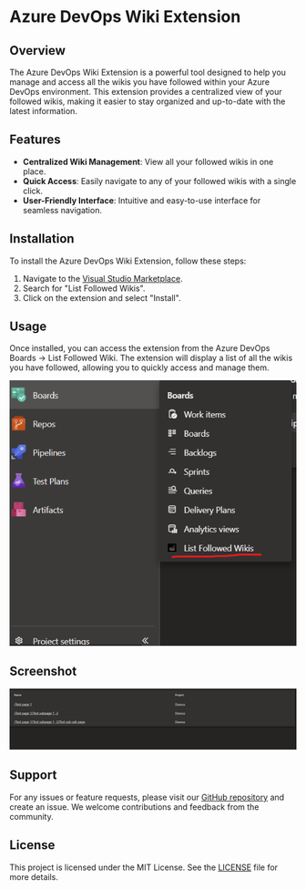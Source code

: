# Azure DevOps Wiki Extension

## Overview

The Azure DevOps Wiki Extension is a powerful tool designed to help you manage and access all the wikis you have followed within your Azure DevOps environment. This extension provides a centralized view of your followed wikis, making it easier to stay organized and up-to-date with the latest information.

## Features

- **Centralized Wiki Management**: View all your followed wikis in one place.
- **Quick Access**: Easily navigate to any of your followed wikis with a single click.
- **User-Friendly Interface**: Intuitive and easy-to-use interface for seamless navigation.

## Installation

To install the Azure DevOps Wiki Extension, follow these steps:

1. Navigate to the [Visual Studio Marketplace](https://marketplace.visualstudio.com/).
2. Search for "List Followed Wikis".
3. Click on the extension and select "Install".

## Usage

Once installed, you can access the extension from the Azure DevOps Boards -> List Followed Wiki. The extension will display a list of all the wikis you have followed, allowing you to quickly access and manage them.

![Extension Placement](static/placement.png)

## Screenshot

![Extension Screenshot](static/screenshot.png)


## Support

For any issues or feature requests, please visit our [GitHub repository](https://github.com/akshaybheda/azure-devops-wiki-extension) and create an issue. We welcome contributions and feedback from the community.

## License

This project is licensed under the MIT License. See the [LICENSE](LICENSE) file for more details.

